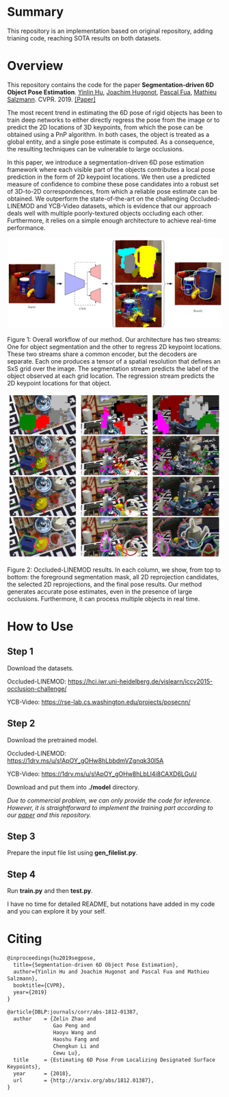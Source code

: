# Summary
This repository is an implementation based on original repository, adding trianing code, reaching SOTA results on both datasets.
# Overview

This repository contains the code for the paper **Segmentation-driven 6D Object Pose Estimation**. [Yinlin Hu](http://yinlinhu.github.io), [Joachim Hugonot](https://people.epfl.ch/joachim.hugonot), [Pascal Fua](http://people.epfl.ch/pascal.fua), [Mathieu Salzmann](http://people.epfl.ch/mathieu.salzmann). CVPR. 2019. [\[Paper\]](https://arxiv.org/abs/1812.02541)

The most recent trend in estimating the 6D pose of rigid objects has been to train deep networks to either directly regress the pose from the image or to predict the 2D locations of 3D keypoints, from which the pose can be obtained using a PnP algorithm. In both cases, the object is treated as a global entity, and a single pose estimate is computed. As a consequence, the resulting techniques can be vulnerable to large occlusions. 

In this paper, we introduce a segmentation-driven 6D pose estimation framework where each visible part of the objects contributes a local pose prediction in the form of 2D keypoint locations. We then use a predicted measure of confidence to combine these pose candidates into a robust set of 3D-to-2D correspondences, from which a reliable pose estimate can be obtained. We outperform the state-of-the-art on the challenging Occluded-LINEMOD and YCB-Video datasets, which is evidence that our approach deals well with multiple poorly-textured objects occluding each other. Furthermore, it relies on a simple enough architecture to achieve real-time performance.

![](./images/fig1.jpg)

Figure 1: Overall workflow of our method. Our architecture has two streams: One for object segmentation and the other to regress 2D keypoint locations. These two streams share a common encoder, but the decoders are separate. Each one produces a tensor of a spatial resolution that defines an SxS grid over the image. The segmentation stream predicts the label of the object observed at each grid location. The regression stream predicts the 2D keypoint locations for that object. 

![](./images/fig2.jpg)

Figure 2: Occluded-LINEMOD results. In each column, we show, from top to bottom: the foreground segmentation mask, all 2D reprojection candidates, the selected 2D reprojections, and the final pose results. Our method generates accurate pose estimates, even in the presence of large occlusions. Furthermore, it can process multiple objects in real time.


# How to Use

## Step 1

Download the datasets.

Occluded-LINEMOD: https://hci.iwr.uni-heidelberg.de/vislearn/iccv2015-occlusion-challenge/

YCB-Video: https://rse-lab.cs.washington.edu/projects/posecnn/


## Step 2

Download the pretrained model.

Occluded-LINEMOD: https://1drv.ms/u/s!ApOY_gOHw8hLbbdmVZgnqk30I5A 

YCB-Video: https://1drv.ms/u/s!ApOY_gOHw8hLbLl4i8CAXD6LGuU

Download and put them into **./model** directory.

*Due to commercial problem, we can only provide the code for inference. However, it is straightforward to implement the training part according to our [paper](https://arxiv.org/abs/1812.02541) and this repository.*

## Step 3

Prepare the input file list using **gen_filelist.py**.


## Step 4

Run **train.py** and then **test.py**.

I have no time for detailed README, but notations have added in my code and you can explore it by your self.

# Citing

```
@inproceedings{hu2019segpose,
  title={Segmentation-driven 6D Object Pose Estimation},
  author={Yinlin Hu and Joachim Hugonot and Pascal Fua and Mathieu Salzmann},
  booktitle={CVPR},
  year={2019}
}
```
```
@article{DBLP:journals/corr/abs-1812-01387,
  author    = {Zelin Zhao and
               Gao Peng and
               Haoyu Wang and
               Haoshu Fang and
               Chengkun Li and
               Cewu Lu},
  title     = {Estimating 6D Pose From Localizing Designated Surface Keypoints},
  year      = {2018},
  url       = {http://arxiv.org/abs/1812.01387},
}
```
